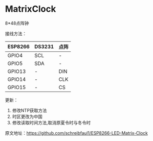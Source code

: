 # MatrixClock
8*48点阵钟

接线方法：

| ESP8266	| DS3231 |	点阵 |
| ---- | ---- | ---- |
| GPIO4 |	SCL |	- |
| GPIO5	| SDA |	- |
| GPIO13 |	-	 | DIN |
| GPIO14 |	-	| CLK |
| GPIO15 |	-	 | CS |

更新：
1. 修改NTP获取方法
2. 时区更改为中国
3. 修改读取时间方法,取消原夏令时与冬令时

原文地址：https://github.com/schreibfaul1/ESP8266-LED-Matrix-Clock
